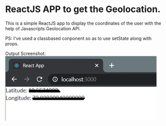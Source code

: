 # ReactJS APP to get the Geolocation.
This is a simple ReactJS app to display the coordinates of the user with the help of Javascripts Geolocation API.

PS: I've used a classbased conponent so as to use setState along with props.

Output Screenshot:
![screenshot](https://github.com/fortysev-en/react-get-geolocation/blob/main/src/screenshot.jpg)
